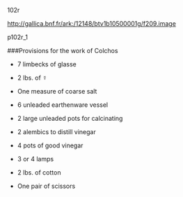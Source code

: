 102r

http://gallica.bnf.fr/ark:/12148/btv1b10500001g/f209.image

p102r_1

###Provisions for the work of Colchos

* 7 limbecks of glasse

* 2 lbs. of ☿

* One measure of coarse salt

* 6 unleaded earthenware vessel

* 2 large unleaded pots for calcinating

* 2 alembics to distill vinegar

* 4 pots of good vinegar

* 3 or 4 lamps

* 2 lbs. of cotton

* One pair of scissors
